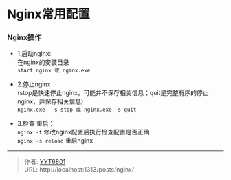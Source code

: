 # Nginx常用配置


### Nginx操作

* 1.启动nginx:  
 在nginx的安装目录  
`start nginx 或 nginx.exe`
  
* 2.停止nginx  
  (stop是快速停止nginx，可能并不保存相关信息；quit是完整有序的停止nginx，并保存相关信息)  
  `nginx.exe  -s stop 或 nginx.exe -s quit`
* 3.检查 重启：  
    `nginx -t`  修改nginx配置后执行检查配置是否正确  
   `nginx -s reload` 重启nginx

---

> 作者: [YYT6801](https://blog.yyt6801.top/)  
> URL: http://localhost:1313/posts/nginx/  

